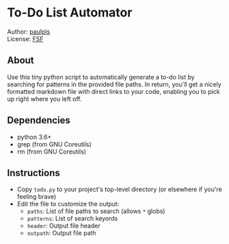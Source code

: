 # To-Do List Automator
Author: [paulpls](https://github.com/paulpls)  
License: [FSF](LICENSE.md)



## About
Use this tiny python script to automatically generate a to-do list by searching for patterns in the provided file paths. In return, you'll get a nicely formatted markdown file with direct links to your code, enabling you to pick up right where you left off.



## Dependencies
- python 3.6+
- grep (from GNU Coreutils)
- rm (from GNU Coreutils)



## Instructions
- Copy `todo.py` to your project's top-level directory (or elsewhere if you're feeling brave)
- Edit the file to customize the output:
  * `paths`: List of file paths to search (allows `*` globs) 
  * `patterns`: List of search keyords
  * `header`: Output file header
  * `outpath`: Output file path



